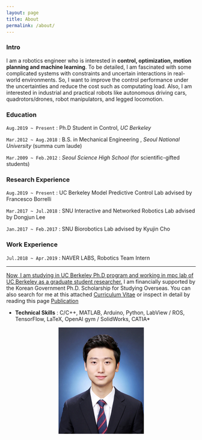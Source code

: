 ```yaml
---
layout: page
title: About
permalink: /about/
---
```


### Intro   
  
I am a robotics engineer who is interested in **control, optimization, motion planning and machine learning**. To be detailed, I am fascinated with some complicated systems with constraints and uncertain interactions in real-world environments. So, I want to improve the control performance under the uncertainties and reduce the cost such as computating load. Also, I am interested in industrial and practical robots like autonomous driving cars, quadrotors/drones, robot manipulators, and legged locomotion.

### Education
`Aug.2019 ~ Present` : Ph.D Student in Control, _UC Berkeley_

`Mar.2012 ~ Aug.2018` : B.S. in Mechanical Engineering , _Seoul National University_ (summa cum laude)

`Mar.2009 ~ Feb.2012` : _Seoul Science High School_ (for scientific-gifted students)

### Research Experience
`Aug.2019 ~ Present` : UC Berkeley Model Predictive Control Lab advised by Francesco Borrelli

`Mar.2017 ~ Jul.2018` : SNU Interactive and Networked Robotics Lab advised by Dongjun Lee

`Jan.2017 ~ Feb.2017` : SNU Biorobotics Lab advised by Kyujin Cho

### Work Experience
`Jul.2018 ~ Apr.2019` : NAVER LABS, Robotics Team Intern

---

<U>Now, I am studying in UC Berkeley Ph.D program and working in mpc lab of UC Berkeley as a graduate student researcher.</U> I am financially supported by the Korean Government Ph.D. Scholarship for Studying Overseas.
You can also search for me at this attached [Curriculum Vitae](https://hotae319.github.io/assets/CV_hotae_102224.pdf) or inspect in detail by reading this page [Publication](/publication)

*  **Technical Skills** : C/C++, MATLAB, Arduino, Python, LabView / ROS, TensorFlow, LaTeX, OpenAI gym / SolidWorks, CATIA*



<p align="center">
  <img src="/assets/hotae_profile.jpg">
</p>
